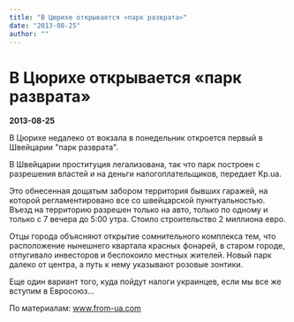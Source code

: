 ```yaml
---
title: "В Цюрихе открывается «парк разврата»"
date: "2013-08-25"
author: ""
---
```


# В Цюрихе открывается «парк разврата»

**2013-08-25** 

В Цюрихе недалеко от вокзала в понедельник откроется первый в Швейцарии "парк разврата".



В Швейцарии проституция легализована, так что парк построен с разрешения властей и на деньги налогоплательщиков, передает Kp.ua.



Это обнесенная дощатым забором территория бывших гаражей, на которой регламентировано все со швейцарской пунктуальностью. Въезд на территорию разрешен только на авто, только по одному и только с 7 вечера до 5:00 утра. Стоило строительство 2 миллиона евро.



Отцы города объясняют открытие сомнительного комплекса тем, что расположение нынешнего квартала красных фонарей, в старом городе, отпугивало инвесторов и беспокоило местных жителей. Новый парк далеко от центра, а путь к нему указывают розовые зонтики.

Еще один вариант того, куда пойдут налоги украинцев, если мы все же вступим в Евросоюз...

По материалам: www.from-ua.com